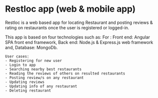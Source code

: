 # Restloc app (web & mobile app)

Restloc is a web based app for locating Restaurant and posting reviews & rating on restaurants once the user is registered or logged-in.

This app is based on four technologies such as:
For :
    Front end: Angular SPA front end framework,
    Back end: Node.js & Express.js web framework
    and,
    Database: MongoDb.    

    User cases:
    - Registering for new user
    - Login to app
    - Searching nearby best restaurants
    - Reading the reviews of others on resulted restaurants
    - Posting review/s on any restaurant
    - Updating reviews
    - Updating info of any restaurant
    - Deleting restaurant

    
